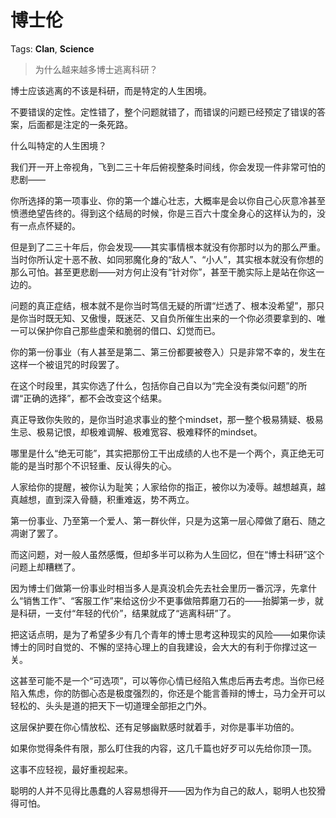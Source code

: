# 博士伦

Tags: **Clan**, **Science**

> 为什么越来越多博士逃离科研？



博士应该逃离的不该是科研，而是特定的人生困境。

不要错误的定性。定性错了，整个问题就错了，而错误的问题已经预定了错误的答案，后面都是注定的一条死路。

什么叫特定的人生困境？

我们开一开上帝视角，飞到二三十年后俯视整条时间线，你会发现一件非常可怕的悲剧——

你所选择的第一项事业、你的第一个雄心壮志，大概率是会以你自己心灰意冷甚至愤懑绝望告终的。得到这个结局的时候，你是三百六十度全身心的这样认为的，没有一点点怀疑的。

但是到了二三十年后，你会发现——其实事情根本就没有你那时以为的那么严重。当时你所认定十恶不赦、如同邪魔化身的“敌人”、“小人”，其实根本就没有你想的那么可怕。甚至更悲剧——对方何止没有“针对你”，甚至干脆实际上是站在你这一边的。

问题的真正症结，根本就不是你当时笃信无疑的所谓“烂透了、根本没希望”，那只是你当时既无知、又傲慢，既迷茫、又自负所催生出来的一个你必须要拿到的、唯一可以保护你自己那些虚荣和脆弱的借口、幻觉而已。

你的第一份事业（有人甚至是第二、第三份都要被卷入）只是非常不幸的，发生在这样一个被诅咒的时段罢了。

在这个时段里，其实你选了什么，包括你自己自以为“完全没有类似问题”的所谓“正确的选择”，都不会改变这个结果。

真正导致你失败的，是你当时追求事业的整个mindset，那一整个极易猜疑、极易生忌、极易记恨，却极难调解、极难宽容、极难释怀的mindset。

哪里是什么“绝无可能”，其实把那份工干出成绩的人也不是一个两个，真正绝无可能的是当时那个不识轻重、反认得失的心。

人家给你的提醒，被你认为耻笑；人家给你的指正，被你以为凌辱。越想越真，越真越想，直到深入骨髓，积重难返，势不两立。

第一份事业、乃至第一个爱人、第一群伙伴，只是为这第一层心障做了磨石、随之凋谢了罢了。

而这问题，对一般人虽然感慨，但却多半可以称为人生回忆，但在“博士科研”这个问题上却糟糕了。

因为博士们做第一份事业时相当多人是真没机会先去社会里历一番沉浮，先拿什么“销售工作”、“客服工作”来给这份少不更事做陪葬磨刀石的——抬脚第一步，就是科研，一支付“年轻的代价”，结果就成了“逃离科研”了。

把这话点明，是为了希望多少有几个青年的博士思考这种现实的风险——如果你读博士的同时自觉的、不懈的坚持心理上的自我建设，会大大的有利于你撑过这一关。

这甚至可能不是一个“可选项”，可以等你心情已经陷入焦虑后再去考虑。当你已经陷入焦虑，你的防御心态是极度强烈的，你还是个能言善辩的博士，马力全开可以轻松的、头头是道的把天下一切道理全部拒之门外。

这层保护要在你心情放松、还有足够幽默感时就着手，对你是事半功倍的。

如果你觉得条件有限，那么盯住我的内容，这几千篇也好歹可以先给你顶一顶。

这事不应轻视，最好重视起来。

聪明的人并不见得比愚蠢的人容易想得开——因为作为自己的敌人，聪明人也狡猾得可怕。



